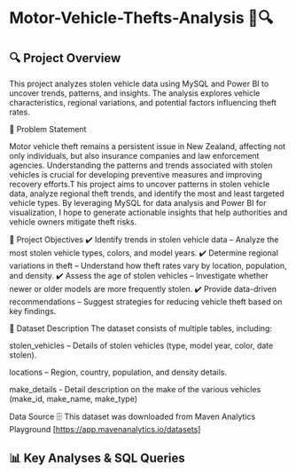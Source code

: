 # Motor-Vehicle-Thefts-Analysis 🚗🔍
## 🔍 Project Overview
This project analyzes stolen vehicle data using MySQL and Power BI to uncover trends, patterns, and insights. The analysis explores vehicle characteristics, regional variations, and potential factors influencing theft rates.

📌 Problem Statement

Motor vehicle theft remains a persistent issue in New Zealand, affecting not only individuals, but also insurance companies and law enforcement agencies. Understanding the patterns and trends associated with stolen vehicles is crucial for developing preventive measures and improving recovery efforts.T his project aims to uncover patterns in stolen vehicle data, analyze regional theft trends, and identify the most and least targeted vehicle types. By leveraging MySQL for data analysis and Power BI for visualization, I hope to generate actionable insights that help authorities and vehicle owners mitigate theft risks.  

🎯 Project Objectives
✔️ Identify trends in stolen vehicle data – Analyze the most stolen vehicle types, colors, and model years.
✔️ Determine regional variations in theft – Understand how theft rates vary by location, population, and density.
✔️ Assess the age of stolen vehicles – Investigate whether newer or older models are more frequently stolen.
✔️ Provide data-driven recommendations – Suggest strategies for reducing vehicle theft based on key findings.

📂 Dataset Description
The dataset consists of multiple tables, including:

stolen_vehicles – Details of stolen vehicles (type, model year, color, date stolen).  

locations – Region, country, population, and density details.  

make_details -  Detail description on the make of the various vehicles (make_id, make_name, make_type)   

Data Source 🗄️
This dataset was downloaded from Maven Analytics Playground [https://app.mavenanalytics.io/datasets] 

## 📊 Key Analyses & SQL Queries
